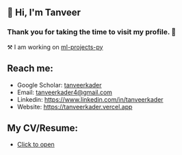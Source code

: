 ## 👋 Hi, I'm Tanveer

### Thank you for taking the time to visit my profile. 🫡

⚒️ I am working on [ml-projects-py](https://github.com/tanveer-kader/ml-projects-py)

## Reach me:

- Google Scholar: [tanveerkader](https://scholar.google.com/citations?user=GIAwRq4AAAAJ&hl=en)
- Email: tanveerkader4@gmail.com
- Linkedin: https://www.linkedin.com/in/tanveerkader
- Website: https://tanveerkader.vercel.app

## My CV/Resume:

- [Click to open](https://github.com/tanveer-kader/tanveer-kader/blob/main/Tanveer_Kader.pdf)
